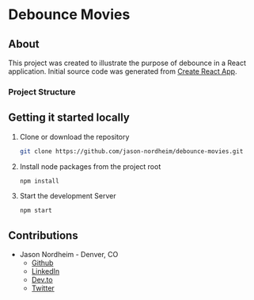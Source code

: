 # Debounce Movies 

## About 

This project was created to illustrate the purpose of debounce in a React application. Initial source code was generated from [Create React App](https://github.com/facebook/create-react-app). 

### Project Structure 

## Getting it started locally  

1. Clone or download the repository 
    ```bash 
    git clone https://github.com/jason-nordheim/debounce-movies.git
    ```
2. Install node packages from the project root 
    ```bash
    npm install 
    ```
3. Start the development Server 
    ```bash 
    npm start 
    ```

## Contributions 

* Jason Nordheim - Denver, CO
    * [Github](https://github.com/jason-nordheim)
    * [LinkedIn](https://www.linkedin.com/in/jasonnordheim/)
    * [Dev.to](https://dev.to/jasonnordheim)
    * [Twitter](https://twitter.com/jason_nordheim)
